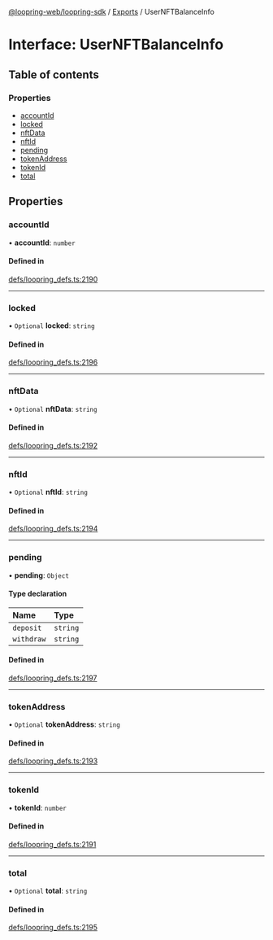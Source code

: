 [@loopring-web/loopring-sdk](../README.md) / [Exports](../modules.md) / UserNFTBalanceInfo

# Interface: UserNFTBalanceInfo

## Table of contents

### Properties

- [accountId](UserNFTBalanceInfo.md#accountid)
- [locked](UserNFTBalanceInfo.md#locked)
- [nftData](UserNFTBalanceInfo.md#nftdata)
- [nftId](UserNFTBalanceInfo.md#nftid)
- [pending](UserNFTBalanceInfo.md#pending)
- [tokenAddress](UserNFTBalanceInfo.md#tokenaddress)
- [tokenId](UserNFTBalanceInfo.md#tokenid)
- [total](UserNFTBalanceInfo.md#total)

## Properties

### accountId

• **accountId**: `number`

#### Defined in

[defs/loopring_defs.ts:2190](https://github.com/Loopring/loopring_sdk/blob/c031084/src/defs/loopring_defs.ts#L2190)

___

### locked

• `Optional` **locked**: `string`

#### Defined in

[defs/loopring_defs.ts:2196](https://github.com/Loopring/loopring_sdk/blob/c031084/src/defs/loopring_defs.ts#L2196)

___

### nftData

• `Optional` **nftData**: `string`

#### Defined in

[defs/loopring_defs.ts:2192](https://github.com/Loopring/loopring_sdk/blob/c031084/src/defs/loopring_defs.ts#L2192)

___

### nftId

• `Optional` **nftId**: `string`

#### Defined in

[defs/loopring_defs.ts:2194](https://github.com/Loopring/loopring_sdk/blob/c031084/src/defs/loopring_defs.ts#L2194)

___

### pending

• **pending**: `Object`

#### Type declaration

| Name | Type |
| :------ | :------ |
| `deposit` | `string` |
| `withdraw` | `string` |

#### Defined in

[defs/loopring_defs.ts:2197](https://github.com/Loopring/loopring_sdk/blob/c031084/src/defs/loopring_defs.ts#L2197)

___

### tokenAddress

• `Optional` **tokenAddress**: `string`

#### Defined in

[defs/loopring_defs.ts:2193](https://github.com/Loopring/loopring_sdk/blob/c031084/src/defs/loopring_defs.ts#L2193)

___

### tokenId

• **tokenId**: `number`

#### Defined in

[defs/loopring_defs.ts:2191](https://github.com/Loopring/loopring_sdk/blob/c031084/src/defs/loopring_defs.ts#L2191)

___

### total

• `Optional` **total**: `string`

#### Defined in

[defs/loopring_defs.ts:2195](https://github.com/Loopring/loopring_sdk/blob/c031084/src/defs/loopring_defs.ts#L2195)
